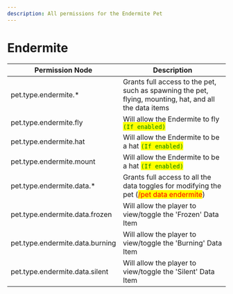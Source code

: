 ```yaml
---
description: All permissions for the Endermite Pet
---
```



# Endermite
| Permission Node | Description |
| - | - |
| pet.type.endermite.* | Grants full access to the pet, such as spawning the pet, flying, mounting, hat, and all the data items |
| pet.type.endermite.fly | Will allow the Endermite to fly <mark style="color:green;">`(If enabled)`</mark> |
| pet.type.endermite.hat | Will allow the Endermite to be a hat <mark style="color:green;">`(If enabled)`</mark> |
| pet.type.endermite.mount | Will allow the Endermite to be a hat <mark style="color:green;">`(If enabled)`</mark> |
| pet.type.endermite.data.* | Grants full access to all the data toggles for modifying the pet (<mark style="color:red;">/pet data endermite</mark>) |
| pet.type.endermite.data.frozen | Will allow the player to view/toggle the 'Frozen' Data Item |
| pet.type.endermite.data.burning | Will allow the player to view/toggle the 'Burning' Data Item |
| pet.type.endermite.data.silent | Will allow the player to view/toggle the 'Silent' Data Item |

